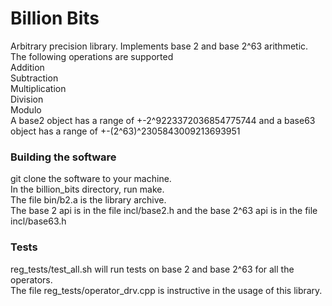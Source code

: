 # Billion Bits
Arbitrary precision library. Implements base 2 and base 2^63 arithmetic.  
The following operations are supported  
Addition  
Subtraction  
Multiplication  
Division  
Modulo  
A base2 object has a range of +-2^9223372036854775744 and a base63 object has a range of +-(2^63)^2305843009213693951
### Building the software
git clone the software to your machine.  
In the billion_bits directory, run make.  
The file bin/b2.a is the library archive.  
The base 2 api is in the file incl/base2.h and the base 2^63 api is in the file incl/base63.h

### Tests
reg_tests/test_all.sh will run tests on base 2 and base 2^63 for all the operators.  
The file reg_tests/operator_drv.cpp is instructive in the usage of this library.
